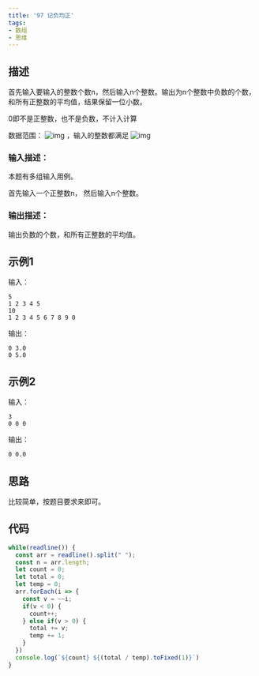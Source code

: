 ```yaml
---
title: '97 记负均正'
tags:
- 数组
- 思维
---
```


## 描述

首先输入要输入的整数个数n，然后输入n个整数。输出为n个整数中负数的个数，和所有正整数的平均值，结果保留一位小数。

0即不是正整数，也不是负数，不计入计算

数据范围： ![img](https://www.nowcoder.com/equation?tex=1%20%5Cle%20n%5C%20%5Cle%202000%20%5C) ，输入的整数都满足 ![img](https://www.nowcoder.com/equation?tex=%7Cval%7C%20%5Cle%201000%20%5C)

### 输入描述：

本题有多组输入用例。

首先输入一个正整数n，
然后输入n个整数。

### 输出描述：

输出负数的个数，和所有正整数的平均值。

## 示例1

输入：

```
5
1 2 3 4 5
10 
1 2 3 4 5 6 7 8 9 0
```



输出：

```
0 3.0
0 5.0
```



## 示例2

输入：

```
3
0 0 0
```



输出：

```bash
0 0.0
```

## 思路

比较简单，按题目要求来即可。

## 代码

```js
while(readline()) {
  const arr = readline().split(" ");
  const n = arr.length;
  let count = 0;
  let total = 0;
  let temp = 0;
  arr.forEach(i => {
    const v = ~~i;
    if(v < 0) {
      count++;
    } else if(v > 0) {
      total += v;
      temp += 1;
    }
  })
  console.log(`${count} ${(total / temp).toFixed(1)}`)
}
```

